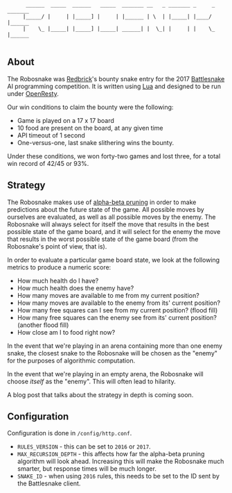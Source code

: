 ```
      ______  _____  ______   _____  _______ __   _ _______ _     _ _______
     |_____/ |     | |_____] |     | |______ | \  | |_____| |____/  |______
     |    \_ |_____| |_____] |_____| ______| |  \_| |     | |    \_ |______
                                                                           
```

## About
The Robosnake was [Redbrick](http://www.rdbrck.com)'s bounty snake entry for the 2017 [Battlesnake](http://www.battlesnake.io) AI programming competition. It is written using [Lua](https://www.lua.org/) and designed to be run under [OpenResty](http://openresty.org/).

Our win conditions to claim the bounty were the following:
* Game is played on a 17 x 17 board
* 10 food are present on the board, at any given time
* API timeout of 1 second
* One-versus-one, last snake slithering wins the bounty.

Under these conditions, we won forty-two games and lost three, for a total win record of 42/45 or 93%.


## Strategy
The Robosnake makes use of [alpha-beta pruning](https://en.wikipedia.org/wiki/Alpha%E2%80%93beta_pruning) in order to make predictions about the future state of the game. All possible moves by ourselves are evaluated, as well as all possible moves by the enemy. The Robosnake will always select for itself the move that results in the best possible state of the game board, and it will select for the enemy the move that results in the worst possible state of the game board (from the Robosnake's point of view, that is).

In order to evaluate a particular game board state, we look at the following metrics to produce a numeric score:

* How much health do I have?
* How much health does the enemy have?
* How many moves are available to me from my current position?
* How many moves are available to the enemy from its' current position?
* How many free squares can I see from my current position? (flood fill)
* How many free squares can the enemy see from its' current position? (another flood fill)
* How close am I to food right now?

In the event that we're playing in an arena containing more than one enemy snake, the closest snake to the Robosnake will be chosen as the "enemy" for the purposes of algorithmic computation.

In the event that we're playing in an empty arena, the Robosnake will choose *itself* as the "enemy". This will often lead to hilarity.

A blog post that talks about the strategy in depth is coming soon.


## Configuration
Configuration is done in `/config/http.conf`. 

* `RULES_VERSION` - this can be set to `2016` or `2017`. 
* `MAX_RECURSION_DEPTH` - this affects how far the alpha-beta pruning algorithm will look ahead. Increasing this will make the Robosnake much smarter, but response times will be much longer.
* `SNAKE_ID` - when using `2016` rules, this needs to be set to the ID sent by the Battlesnake client.


